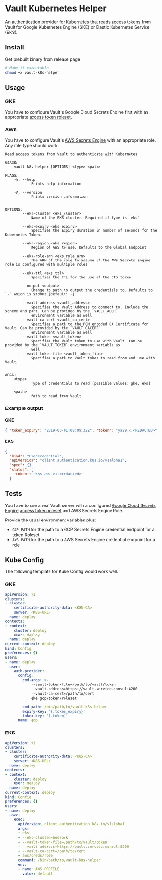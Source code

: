 # Vault Kubernetes Helper

An authentication provider for Kubernetes that reads access tokens from Vault for
Google Kubernetes Engine (GKE) or Elastic Kubernetes Service (EKS).

## Install

Get prebuilt binary from release page

```bash
# Make it executable
chmod +x vault-k8s-helper
```

## Usage

### GKE

You have to configure Vault's
[Google Cloud Secrets Engine](https://www.vaultproject.io/docs/secrets/gcp/index.html) first with
an appropriate
[access token roleset](https://www.vaultproject.io/docs/secrets/gcp/index.html#access-tokens).

### AWS

You have to configure Vault's
[AWS Secrets Engine](https://www.vaultproject.io/docs/secrets/aws/index.html)
with an appropriate role. Any role type should work.

```text
Read access tokens from Vault to authenticate with Kubernetes

USAGE:
    vault-k8s-helper [OPTIONS] <type> <path>

FLAGS:
    -h, --help
            Prints help information

    -V, --version
            Prints version information


OPTIONS:
        --eks-cluster <eks_cluster>
            Name of the EKS cluster. Required if type is `eks`

        --eks-expiry <eks_expiry>
            Specifies the Expiry duration in number of seconds for the Kubernetes Token.

        --eks-region <eks_region>
            Region of AWS to use. Defaults to the Global Endpoint

        --eks-role-arn <eks_role_arn>
            The ARN of the role to assume if the AWS Secrets Engine role is configured with multiple roles

        --eks-ttl <eks_ttl>
            Specifies the TTL for the use of the STS token.

        --output <output>
            Change to path to output the credentials to. Defaults to `-` which is stdout [default: -]

        --vault-address <vault_address>
            Specifies the Vault Address to connect to. Include the scheme and port. Can be provided by the `VAULT_ADDR`
            environment variable as well
        --vault-ca-cert <vault_ca_cert>
            Specifies a path to the PEM encoded CA Certificate for Vault. Can be provided by the `VAULT_CACERT`
            environment variable as well
        --vault-token <vault_token>
            Specifies the Vault token to use with Vault. Can be provided by the `VAULT_TOKEN` environment variable as
            well
        --vault-token-file <vault_token_file>
            Specifies a path to Vault token to read from and use with Vault.


ARGS:
    <type>
            Type of credentials to read [possible values: gke, eks]

    <path>
            Path to read from Vault
```

### Example output

#### GKE

```json
{ "token_expiry": "2019-03-01T08:09:32Z", "token": "ya29.c.<REDACTED>" }
```

#### EKS

```json
{
  "kind": "ExecCredential",
  "apiVersion": "client.authentication.k8s.io/v1alpha1",
  "spec": {},
  "status": {
    "token": "k8s-aws-v1.<redacted>"
  }
```

## Tests

You have to use a real Vault server with a configured
[Google Cloud Secrets Engine](https://www.vaultproject.io/docs/secrets/gcp/index.html)
[access token roleset](https://www.vaultproject.io/docs/secrets/gcp/index.html#access-tokens)
and AWS Secrets Engine Role.

Provide the usual environment variables plus:

- `GCP_PATH` for the path to a GCP Secrets Engine credential endpoint for a token Roleset
- `AWS_PATH` for the path to a AWS Secrets Engine credential endpoint for a role

## Kube Config

The following template for Kube Config would work well.

### GKE

```yaml
apiVersion: v1
clusters:
- cluster:
    certificate-authority-data: <K8S-CA>
    server: <K8S-URL>
  name: deploy
contexts:
- context:
    cluster: deploy
    user: deploy
  name: deploy
current-context: deploy
kind: Config
preferences: {}
users:
- name: deploy
  user:
    auth-provider:
      config:
        cmd-args: >-
            --vault-token-file=/path/to/vault/token
            --vault-address=https://vault.service.consul:8200
            --vault-ca-cert=/path/to/cert
            gke gcp/token/roleset

        cmd-path: /bin/path/to/vault-k8s-helper
        expiry-key: '{.token_expiry}'
        token-key: '{.token}'
      name: gcp
```

### EKS

```yaml
apiVersion: v1
clusters:
- cluster:
    certificate-authority-data: <K8S-CA>
    server: <K8S-URL>
  name: deploy
contexts:
- context:
    cluster: deploy
    user: deploy
  name: deploy
current-context: deploy
kind: Config
preferences: {}
users:
- name: deploy
  user:
    exec:
      apiVersion: client.authentication.k8s.io/v1alpha1
      args:
      - eks
      - --eks-cluster=bedrock
      - --vault-token-file=/path/to/vault/token
      - --vault-address=https://vault.service.consul:8200
      - --vault-ca-cert=/path/to/cert
      - aws/creds/role
      command: /bin/path/to/vault-k8s-helper
      env:
      - name: AWS_PROFILE
        value: default
```
